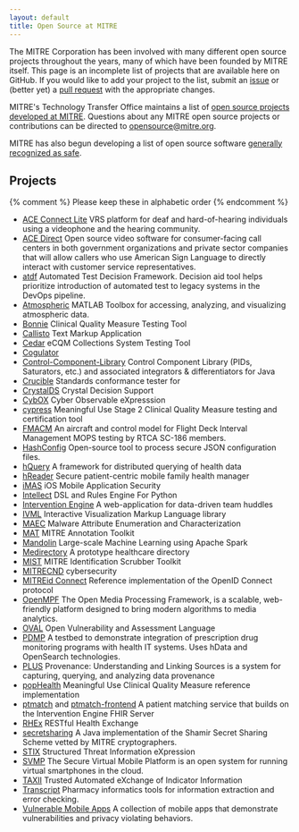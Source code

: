 ```yaml
---
layout: default
title: Open Source at MITRE
---
```


The MITRE Corporation has been involved with many different open source
projects throughout the years, many of which have been founded by MITRE itself.
This page is an incomplete list of projects that are available here on GitHub.
If you would like to add your project to the list, submit an
[issue](https://github.com/mitre/mitre.github.com/issues) or (better yet) a
[pull request](https://github.com/mitre/mitre.github.com/pulls) with the
appropriate changes.

MITRE's Technology Transfer Office maintains a list of [open source projects
developed at
MITRE](https://www.mitre.org/research/technology-transfer/open-source-software).
Questions about any MITRE open source projects or contributions can be directed
to [opensource@mitre.org](mailto:opensource@mitre.org).

MITRE has also begun developing a list of open source software [generally
recognized as safe](/gras.html).

## Projects

{% comment %} Please keep these in alphabetic order {% endcomment %}

* [ACE Connect Lite](https://github.com/mitrefccace/aceconnectlite-public) VRS platform for deaf and hard-of-hearing individuals using a videophone and the hearing community.
* [ACE Direct](https://github.com/mitrefccace/acedirect-public) Open source video software for consumer-facing call centers in both government organizations and private sector companies that will allow callers who use American Sign Language to directly interact with customer service representatives.
* [atdf](https://github.com/mitre/atdf) Automated Test Decision Framework. Decision aid tool helps prioritize introduction of automated test to legacy systems in the DevOps pipeline.
* [Atmospheric](https://github.com/atmospheric/atmospheric) MATLAB Toolbox for accessing, analyzing, and visualizing atmospheric data.
* [Bonnie](https://github.com/projecttacoma/bonnie) Clinical Quality Measure Testing Tool
* [Callisto](https://mitre.github.com/callisto/) Text Markup Application
* [Cedar](http://mitre.github.io/cedar/) eCQM Collections System Testing Tool
* [Cogulator](http://cogulator.github.io/Cogulator/)
* [Control-Component-Library](https://github.com/buffetboy2001/Control-Component-Library) Control Component Library (PIDs, Saturators, etc.) and associated integrators &amp; differentiators for Java
* [Crucible](https://github.com/fhir-crucible) Standards conformance tester for
* [CrystalDS](https://github.com/crystal-ds) Crystal Decision Support
* [CybOX](https://github.com/CybOXProject) Cyber Observable eXpresssion
* [cypress](https://github.com/projectcypress) Meaningful Use Stage 2 Clinical Quality Measure testing and certification tool
* [FMACM](https://github.com/mitre/fmacm) An aircraft and control model for Flight Deck Interval Management MOPS testing by RTCA SC-186 members.
* [HashConfig](https://github.com/mitrefccace/hashconfig) Open-source tool to process secure JSON configuration files.
* [hQuery](https://github.com/hquery) A framework for distributed querying of health data
* [hReader](https://github.com/projecthreader/) Secure patient-centric mobile family health manager
* [iMAS](https://github.com/project-imas) iOS Mobile Application Security
* [Intellect](https://github.com/nemonik/Intellect) DSL and Rules Engine For Python
* [Intervention Engine](https://github.com/intervention-engine/) A web-application for data-driven team huddles
* [IVML](https://jegentile.github.io/ivml/) Interactive Visualization Markup Language library
* [MAEC](https://github.com/MAECProject) Malware Attribute Enumeration and Characterization
* [MAT](http://mat-annotation.sourceforge.net/) MITRE Annotation Toolkit
* [Mandolin](https://github.com/project-mandolin) Large-scale Machine Learning using Apache Spark
* [Medirectory](https://github.com/Medirectory) A prototype healthcare directory
* [MIST](http://mist-deid.sourceforge.net/) MITRE Identification Scrubber Toolkit
* [MITRECND](https://github.com/mitrecnd) cybersecurity
* [MITREid Connect](https://github.com/mitreid-connect) Reference implementation of the OpenID Connect protocol
* [OpenMPF](https://openmpf.github.io/) The Open Media Processing Framework, is a scalable, web-friendly platform designed to bring modern algorithms to media analytics.
* [OVAL](https://github.com/OVALProject) Open Vulnerability and Assessment Language
* [PDMP](https://github.com/project-pdmp) A testbed to demonstrate integration of prescription drug monitoring programs with health IT systems. Uses hData and OpenSearch technologies.
* [PLUS](https://github.com/plus-provenance/plus) Provenance: Understanding and Linking Sources is a system for capturing, querying, and analyzing data provenance
* [popHealth](https://github.com/pophealth) Meaningful Use Clinical Quality Measure reference implementation
* [ptmatch](https://github.com/mitre/ptmatch) and [ptmatch-frontend](https://github.com/mitre/ptmatch-frontend) A patient matching service that builds on the Intervention Engine FHIR Server
* [RHEx](https://github.com/project-rhex) RESTful Health Exchange
* [secretsharing](https://github.com/secretsharing/secretsharing) A Java implementation of the Shamir Secret Sharing Scheme vetted by MITRE cryptographers.
* [STIX](https://github.com/STIXProject) Structured Threat Information eXpression
* [SVMP](https://svmp.github.io) The Secure Virtual Mobile Platform is an open system for running virtual smartphones in the cloud.
* [TAXII](https://github.com/TAXIIProject) Trusted Automated eXchange of Indicator Information
* [Transcript](https://github.com/project-transcript/) Pharmacy informatics tools for information extraction and error checking.
* [Vulnerable Mobile Apps](https://mitre.github.io/vulnerable-mobile-apps/) A collection of mobile apps that demonstrate vulnerabilities and privacy violating behaviors.
